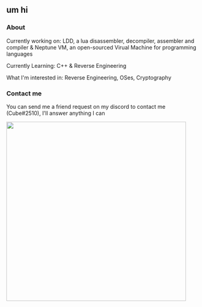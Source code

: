 ## um hi
### About

Currently working on: LDD, a lua disassembler, decompiler, assembler and compiler & Neptune VM, an open-sourced Virual Machine for programming languages

Currently Learning: C++ & Reverse Engineering

What I'm interested in: Reverse Engineering, OSes, Cryptography

### Contact me
You can send me a friend request on my discord to contact me (Cube#2510), I'll answer anything I can


<img width=469 src="https://github-readme-stats.vercel.app/api?username=Cube9999&count_private=true&show_icons=true&hide_title=false&theme=tokyonight&langs_count=9"> </img>
